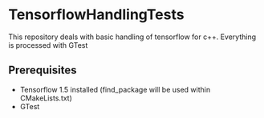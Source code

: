 # TensorflowHandlingTests
This repository deals with basic handling of tensorflow for c++. Everything is processed with GTest

## Prerequisites

* Tensorflow 1.5 installed (find_package will be used within CMakeLists.txt)
* GTest
